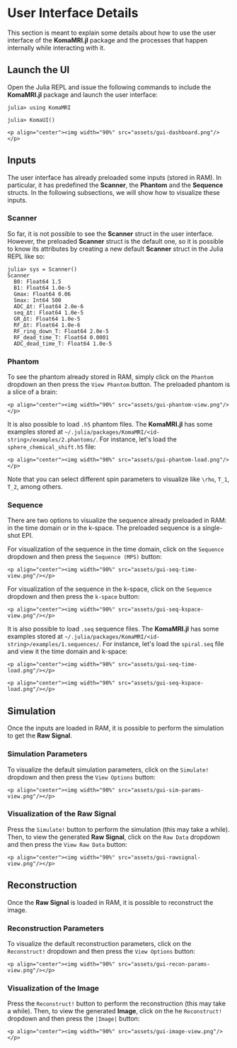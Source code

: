 # User Interface Details

This section is meant to explain some details about how to use the user interface of the **KomaMRI.jl** package and the processes that happen internally while interacting with it.

## Launch the UI

Open the Julia REPL and issue the following commands to include the **KomaMRI.jl** package and launch the user interface:
```julia-repl
julia> using KomaMRI

julia> KomaUI()
```
```@raw html
<p align="center"><img width="90%" src="assets/gui-dashboard.png"/></p>
```

## Inputs

The user interface has already preloaded some inputs (stored in RAM). In particular, it has predefined the **Scanner**, the **Phantom** and the **Sequence** structs. In the following subsections, we will show how to visualize these inputs.

### Scanner

So far, it is not possible to see the **Scanner** struct in the user interface. However, the preloaded **Scanner** struct is the default one, so it is possible to know its attributes by creating a new default **Scanner** struct in the Julia REPL like so:
```julia-repl
julia> sys = Scanner()
Scanner
  B0: Float64 1.5
  B1: Float64 1.0e-5
  Gmax: Float64 0.06
  Smax: Int64 500
  ADC_Δt: Float64 2.0e-6
  seq_Δt: Float64 1.0e-5
  GR_Δt: Float64 1.0e-5
  RF_Δt: Float64 1.0e-6
  RF_ring_down_T: Float64 2.0e-5
  RF_dead_time_T: Float64 0.0001
  ADC_dead_time_T: Float64 1.0e-5
``` 

### Phantom

To see the phantom already stored in RAM, simply click on the `Phantom` dropdown an then press the `View Phantom` button. The preloaded phantom is a slice of a brain:
```@raw html
<p align="center"><img width="90%" src="assets/gui-phantom-view.png"/></p>
```

It is also possible to load `.h5` phantom files. The **KomaMRI.jl** has some examples stored at `~/.julia/packages/KomaMRI/<id-string>/examples/2.phantoms/`. For instance, let's load the `sphere_chemical_shift.h5` file:
```@raw html
<p align="center"><img width="90%" src="assets/gui-phantom-load.png"/></p>
```

Note that you can select different spin parameters to visualize like ``\rho``, ``T_1``, ``T_2``, among others. 

### Sequence

There are two options to visualize the sequence already preloaded in RAM: in the time domain or in the k-space. The preloaded sequence is a single-shot EPI.

For visualization of the sequence in the time domain, click on the `Sequence` dropdown and then press the `Sequence (MPS)` button:
```@raw html
<p align="center"><img width="90%" src="assets/gui-seq-time-view.png"/></p>
```

For visualization of the sequence in the k-space, click on the `Sequence` dropdown and then press the `k-space` button:
```@raw html
<p align="center"><img width="90%" src="assets/gui-seq-kspace-view.png"/></p>
```

It is also possible to load `.seq` sequence files. The **KomaMRI.jl** has some examples stored at `~/.julia/packages/KomaMRI/<id-string>/examples/1.sequences/`. For instance, let's load the `spiral.seq` file and view it the time domain and k-space:
```@raw html
<p align="center"><img width="90%" src="assets/gui-seq-time-load.png"/></p>
```
```@raw html
<p align="center"><img width="90%" src="assets/gui-seq-kspace-load.png"/></p>
```


## Simulation

Once the inputs are loaded in RAM, it is possible to perform the simulation to get the **Raw Signal**.

### Simulation Parameters

To visualize the default simulation parameters, click on the `Simulate!` dropdown and then press the `View Options` button:
```@raw html
<p align="center"><img width="90%" src="assets/gui-sim-params-view.png"/></p>
```

### Visualization of the Raw Signal

Press the `Simulate!` button to perform the simulation (this may take a while). Then, to view the generated **Raw Signal**, click on the `Raw Data` dropdown and then press the `View Raw Data` button:
```@raw html
<p align="center"><img width="90%" src="assets/gui-rawsignal-view.png"/></p>
```

## Reconstruction

Once the **Raw Signal** is loaded in RAM, it is possible to reconstruct the image.

### Reconstruction Parameters

To visualize the default reconstruction parameters, click on the `Reconstruct!` dropdown and then press the `View Options` button:
```@raw html
<p align="center"><img width="90%" src="assets/gui-recon-params-view.png"/></p>
```

### Visualization of the Image

Press the `Reconstruct!` button to perform the reconstruction (this may take a while). Then, to view the generated **Image**, click on the he `Reconstruct!` dropdown and then press the `|Image|` button:
```@raw html
<p align="center"><img width="90%" src="assets/gui-image-view.png"/></p>
```